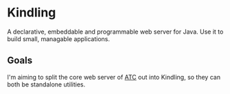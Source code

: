 # Kindling

A declarative, embeddable and programmable web server for Java. Use it to build small, managable applications.

## Goals

I'm aiming to split the core web server of [ATC](https://github.com/Kerosene-Labs/atc) out into Kindling, so they can both be standalone
utilities.
